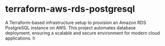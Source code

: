 # terraform-aws-rds-postgresql
A Terraform-based infrastructure setup to provision an Amazon RDS PostgreSQL instance on AWS. This project automates database deployment, ensuring a scalable and secure environment for modern cloud applications.
h
